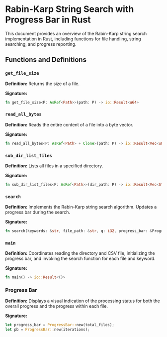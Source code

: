 # Rabin-Karp String Search with Progress Bar in Rust

This document provides an overview of the Rabin-Karp string search implementation in Rust, including functions for file handling, string searching, and progress reporting.

## Functions and Definitions

### `get_file_size`

**Definition:** Returns the size of a file.

**Signature:**
```rust
fn get_file_size<P: AsRef<Path>>(path: P) -> io::Result<u64>
```

### `read_all_bytes`

**Definition:** Reads the entire content of a file into a byte vector.

**Signature:**
```rust
fn read_all_bytes<P: AsRef<Path> + Clone>(path: P) -> io::Result<Vec<u8>>
```
### `sub_dir_list_files`

**Definition:** Lists all files in a specified directory.

**Signature:**
```rust
fn sub_dir_list_files<P: AsRef<Path>>(dir_path: P) -> io::Result<Vec<String>>
```

### `search`

**Definition:** Implements the Rabin-Karp string search algorithm. Updates a progress bar during the search.

**Signature:**
```rust
fn search(keywords: &str, file_path: &str, q: i32, progress_bar: &ProgressBar) -> io::Result<()>
```

### `main`

**Definition:** Coordinates reading the directory and CSV file, initializing the progress bar, and invoking the search function for each file and keyword.

**Signature:**
```rust
fn main() -> io::Result<()>
```
### Progress Bar

**Definition:** Displays a visual indication of the processing status for both the overall progress and the progress within each file.

**Signature:**
```rust
let progress_bar = ProgressBar::new(total_files);
let pb = ProgressBar::new(iterations);
```
